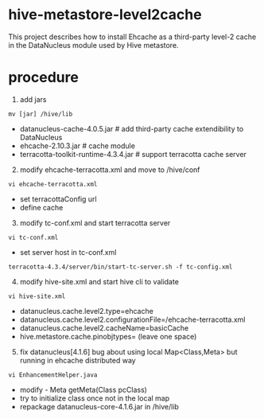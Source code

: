 # hive-metastore-level2cache

This project describes how to install Ehcache as a third-party level-2 cache in the DataNucleus module used by Hive metastore.

# procedure

1. add jars

`mv [jar] /hive/lib`

  * datanucleus-cache-4.0.5.jar  # add third-party cache extendibility to DataNucleus
  * ehcache-2.10.3.jar  # cache module
  * terracotta-toolkit-runtime-4.3.4.jar  # support terracotta cache server

2. modify ehcache-terracotta.xml and move to /hive/conf

`vi ehcache-terracotta.xml`

  * set terracottaConfig url
  * define cache 

3. modify tc-conf.xml and start terracotta server

`vi tc-conf.xml`

  * set server host in tc-conf.xml
  
`terracotta-4.3.4/server/bin/start-tc-server.sh -f tc-config.xml`

4. modify hive-site.xml and start hive cli to validate

`vi hive-site.xml`

  * datanucleus.cache.level2.type=ehcache
  * datanucleus.cache.level2.configurationFile=/ehcache-terracotta.xml
  * datanucleus.cache.level2.cacheName=basicCache
  * hive.metastore.cache.pinobjtypes= (leave one space)

5. fix datanucleus[4.1.6] bug about using local Map\<Class,Meta\> but running in ehcache distributed way

`vi EnhancementHelper.java`

  * modify - Meta getMeta(Class pcClass)
  * try to initialize class once not in the local map
  * repackage datanucleus-core-4.1.6.jar in /hive/lib
  
